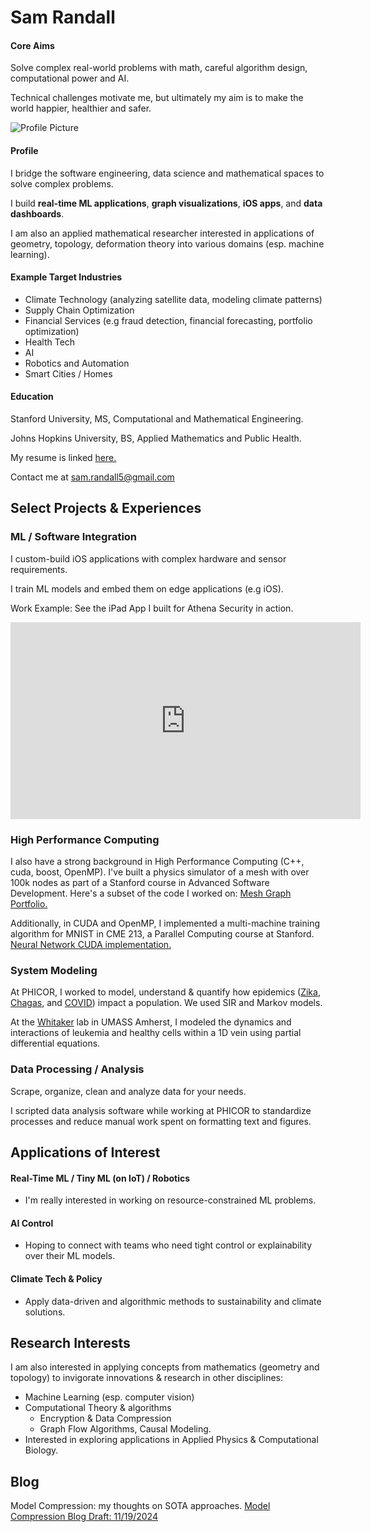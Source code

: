 # Sam Randall

#### Core Aims
Solve complex real-world problems with math, careful algorithm design, computational power and AI.

Technical challenges motivate me, but ultimately my aim is to make the world happier, healthier and safer.


![Profile Picture](/samrandall.github.io/assets/sam_profile_pic.png)
#### Profile
I bridge the software engineering, data science and mathematical spaces to solve complex problems.

I build **real-time ML applications**, **graph visualizations**, **iOS apps**, and **data dashboards**.

I am also an applied mathematical researcher interested in applications of geometry, topology, deformation theory into various domains (esp. machine learning).

#### Example Target Industries
- Climate Technology (analyzing satellite data, modeling climate patterns)
- Supply Chain Optimization
- Financial Services (e.g fraud detection, financial forecasting, portfolio optimization)
- Health Tech
- AI
- Robotics and Automation
- Smart Cities / Homes

#### Education

Stanford University, MS, Computational and Mathematical Engineering.

Johns Hopkins University, BS, Applied Mathematics and Public Health. 

My resume is linked <a href="https://sam-randall.github.io/samrandall.github.io/resume/ConsultantRandall_Resume.pdf" target="_blank">here.</a>

Contact me at <a href="mailto:sam.randall5@gmail.com">sam.randall5\@gmail.com</a>

## Select Projects & Experiences

### ML / Software Integration

I custom-build iOS applications with complex hardware and sensor requirements. 

I train ML models and embed them on edge applications (e.g iOS). 

Work Example: See the iPad App I built for Athena Security in action.

<iframe width="560" height="315" src="https://www.youtube.com/embed/r2YbpxIprDI?si=dPpDVelfzMbE1FIW" title="YouTube video player" frameborder="0" allow="accelerometer; autoplay; clipboard-write; encrypted-media; gyroscope; picture-in-picture; web-share" referrerpolicy="strict-origin-when-cross-origin" allowfullscreen></iframe>


### High Performance Computing
I also have a strong background in High Performance Computing (C++, cuda, boost, OpenMP). I've built a physics simulator of a mesh with over 100k nodes as part of a Stanford course in Advanced Software Development. Here's a subset of the code I worked on: <a href="https://github.com/sam-randall/portfolio/blob/main/mesh_graph/Graph.hpp" target="_blank"> Mesh Graph Portfolio.</a>

Additionally, in CUDA and OpenMP, I implemented a multi-machine training algorithm for MNIST in CME 213, a Parallel Computing course at Stanford.
<a href="https://github.com/sam-randall/portfolio/blob/main/neural_network_gpu/neural_network.cpp" target="_blank"> Neural Network CUDA implementation.</a>

### System Modeling
At PHICOR, I worked to model, understand & quantify how epidemics (<a href="https://pubmed.ncbi.nlm.nih.gov/30544164/" target="_blank">Zika</a>,
    <a href="https://pubmed.ncbi.nlm.nih.gov/31104883/" target="_blank">Chagas</a>, and
    <a href="https://www.sciencedirect.com/science/article/pii/S0749379721000210" target = "blank_">COVID</a>) impact a population. We used SIR and Markov models.

At the <a href="https://www.umass.edu/natural-sciences/about/directory/nathaniel-whitaker" target="_blank"> Whitaker</a> lab in UMASS Amherst, I modeled the dynamics and interactions of leukemia and healthy cells within a 1D vein using partial differential equations.

### Data Processing / Analysis
Scrape, organize, clean and analyze data for your needs.

I scripted data analysis software while working at PHICOR to standardize processes and reduce manual work spent on formatting text and figures. 


## Applications of Interest

#### Real-Time ML / Tiny ML (on IoT) / Robotics
- I'm really interested in working on resource-constrained ML problems. 

#### AI Control
- Hoping to connect with teams who need tight control or explainability over their ML models.

#### Climate Tech & Policy
- Apply data-driven and algorithmic methods to sustainability and climate solutions.

## Research Interests
I am also interested in applying concepts from mathematics (geometry and topology) to invigorate innovations & research in other disciplines:
- Machine Learning (esp. computer vision)
- Computational Theory & algorithms
    - Encryption & Data Compression
    - Graph Flow Algorithms, Causal Modeling.
- Interested in exploring applications in Applied Physics & Computational Biology. 


## Blog

Model Compression: my thoughts on SOTA approaches.
<a href="https://sam-randall.github.io/samrandall.github.io/2024/11/19/Model-Compression.html" target="_blank">Model Compression Blog Draft: 11/19/2024</a>




